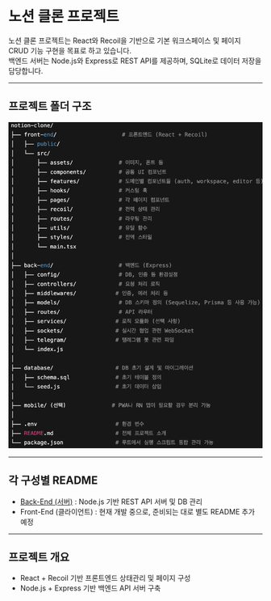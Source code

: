 # 노션 클론 프로젝트

노션 클론 프로젝트는 React와 Recoil을 기반으로 기본 워크스페이스 및 페이지 CRUD 기능 구현을 목표로 하고 있습니다.  
백엔드 서버는 Node.js와 Express로 REST API를 제공하며, SQLite로 데이터 저장을 담당합니다.

---

## 프로젝트 폴더 구조

![디렉토리 구조](./Images/Directory.png)

---

## 각 구성별 README

- [Back-End (서버)](back-end/README.md) : Node.js 기반 REST API 서버 및 DB 관리
- Front-End (클라이언트) : 현재 개발 중으로, 준비되는 대로 별도 README 추가 예정

---

## 프로젝트 개요

- React + Recoil 기반 프론트엔드 상태관리 및 페이지 구성
- Node.js + Express 기반 백엔드 API 서버 구축